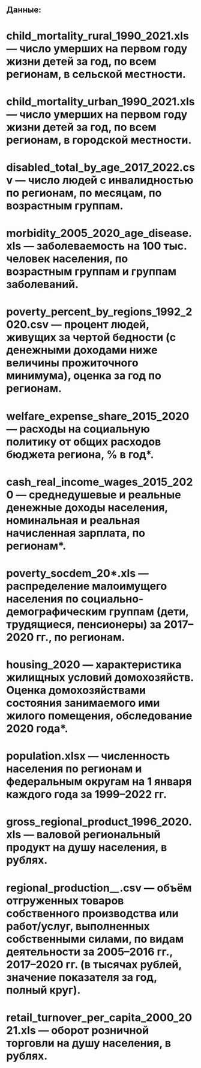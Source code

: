 ## Данные:
# child_mortality_rural_1990_2021.xls — число умерших на первом году жизни детей за год, по всем регионам, в сельской местности.
# child_mortality_urban_1990_2021.xls — число умерших на первом году жизни детей за год, по всем регионам, в городской местности.
# disabled_total_by_age_2017_2022.csv — число людей с инвалидностью по регионам, по месяцам, по возрастным группам.
# morbidity_2005_2020_age_disease.xls — заболеваемость на 100 тыс. человек населения, по возрастным группам и группам заболеваний.
# poverty_percent_by_regions_1992_2020.csv — процент людей, живущих за чертой бедности (с денежными доходами ниже величины прожиточного минимума), оценка за год по регионам.
# welfare_expense_share_2015_2020 — расходы на социальную политику от общих расходов бюджета региона, % в год*.
# cash_real_income_wages_2015_2020 — среднедушевые и реальные денежные доходы населения, номинальная и реальная начисленная зарплата, по регионам*.
# poverty_socdem_20*.xls — распределение малоимущего населения по социально-демографическим группам (дети, трудящиеся, пенсионеры) за 2017–2020 гг., по регионам.
# housing_2020 — характеристика жилищных условий домохозяйств. Оценка домохозяйствами состояния занимаемого ими жилого помещения, обследование 2020 года*.
# population.xlsx — численность населения по регионам и федеральным округам на 1 января каждого года за 1999–2022 гг.
# gross_regional_product_1996_2020.xls — валовой региональный продукт на душу населения, в рублях.
# regional_production_*_*.csv — объём отгруженных товаров собственного производства или работ/услуг, выполненных собственными силами, по видам деятельности за 2005–2016 гг., 2017–2020 гг. (в тысячах рублей, значение показателя за год, полный круг).
# retail_turnover_per_capita_2000_2021.xls — оборот розничной торговли на душу населения, в рублях.

